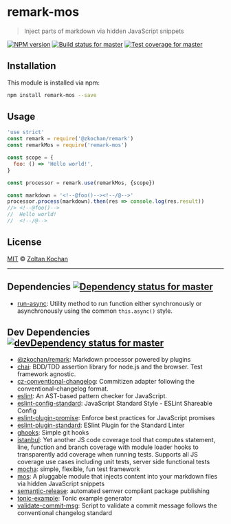 <!--@'# ' + package.name-->
# remark-mos
<!--/@-->

<!--@'> ' + package.description-->
> Inject parts of markdown via hidden JavaScript snippets
<!--/@-->

<!--@shields.flatSquare('npm', 'travis', 'coveralls')-->
[![NPM version](https://img.shields.io/npm/v/remark-mos.svg?style=flat-square)](https://www.npmjs.com/package/remark-mos)
[![Build status for master](https://img.shields.io/travis/zkochan/remark-mos/master.svg?style=flat-square)](https://travis-ci.org/zkochan/remark-mos)
[![Test coverage for master](https://img.shields.io/coveralls/zkochan/remark-mos/master.svg?style=flat-square)](https://coveralls.io/r/zkochan/remark-mos?branch=master)
<!--/@-->

<!--@installation()-->
## Installation

This module is installed via npm:

``` sh
npm install remark-mos --save
```
<!--/@-->

## Usage

<!--@example('./example.js')-->
``` js
'use strict'
const remark = require('@zkochan/remark')
const remarkMos = require('remark-mos')

const scope = {
  foo: () => 'Hello world!',
}

const processor = remark.use(remarkMos, {scope})

const markdown = '<!--@foo()--><!--/@-->'
processor.process(markdown).then(res => console.log(res.result))
//> <!--@foo()-->
//  Hello world!
//  <!--/@-->
```
<!--/@-->

<!--@license()-->
## License

[MIT](./LICENSE) © [Zoltan Kochan](http://kochan.io)
<!--/@-->

* * *

<!--@dependencies({ shield: 'flat-square' })-->
## Dependencies [![Dependency status for master](https://img.shields.io/david/zkochan/remark-mos/master.svg?style=flat-square)](https://david-dm.org/zkochan/remark-mos/master)

- [run-async](https://github.com/sboudrias/run-async): Utility method to run function either synchronously or asynchronously using the common `this.async()` style.

<!--/@-->

<!--@devDependencies({ shield: 'flat-square' })-->
## Dev Dependencies [![devDependency status for master](https://img.shields.io/david/dev/zkochan/remark-mos/master.svg?style=flat-square)](https://david-dm.org/zkochan/remark-mos/master#info=devDependencies)

- [@zkochan/remark](https://github.com/wooorm/remark): Markdown processor powered by plugins
- [chai](https://github.com/chaijs/chai): BDD/TDD assertion library for node.js and the browser. Test framework agnostic.
- [cz-conventional-changelog](https://github.com/commitizen/cz-conventional-changelog): Commitizen adapter following the conventional-changelog format.
- [eslint](https://github.com/eslint/eslint): An AST-based pattern checker for JavaScript.
- [eslint-config-standard](https://github.com/feross/eslint-config-standard): JavaScript Standard Style - ESLint Shareable Config
- [eslint-plugin-promise](https://github.com/xjamundx/eslint-plugin-promise): Enforce best practices for JavaScript promises
- [eslint-plugin-standard](https://github.com/xjamundx/eslint-plugin-standard): ESlint Plugin for the Standard Linter
- [ghooks](https://github.com/gtramontina/ghooks): Simple git hooks
- [istanbul](https://github.com/gotwarlost/istanbul): Yet another JS code coverage tool that computes statement, line, function and branch coverage with module loader hooks to transparently add coverage when running tests. Supports all JS coverage use cases including unit tests, server side functional tests
- [mocha](https://github.com/mochajs/mocha): simple, flexible, fun test framework
- [mos](https://github.com/zkochan/mos): A pluggable module that injects content into your markdown files via hidden JavaScript snippets
- [semantic-release](https://github.com/semantic-release/semantic-release): automated semver compliant package publishing
- [tonic-example](https://github.com/zkochan/tonic-example): Tonic example generator
- [validate-commit-msg](https://github.com/kentcdodds/validate-commit-msg): Script to validate a commit message follows the conventional changelog standard

<!--/@-->
